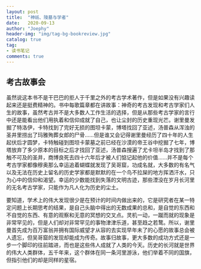 ```yaml
---
layout: post
title:  "神祇、陵墓与学者"
date:   2020-09-13
author: "Joephy"
header-img: "img/tag-bg-bookreview.jpg"
catalog: true
tag:
- 读书笔记 
comments: true
---
```

考古故事会
-----------

虽然说这本书不是干巴巴的拒人于千里之外的考古学术著作，但是如果没有兴趣读起来还是挺费精神的。书中每歌篇章都在讲故事：神奇的考古发现和考古学家们人生的故事，虽然考古并不是大多数人工作生活的选择，但是从那些考古学家的言行中还是能看出他们用执着和信仰成就了自己，也让尘封的历史重现光芒。谢里曼发掘了特洛伊，卡特找到了完好无损的图坦卡蒙，博塔找回了亚述，汤普森从浑浊的圣井里捞出了玛雅殉葬女郎的尸骨......但是谁又会记得谢里曼经历了四十年的人生起伏后才圆梦，卡特触碰到图坦卡蒙墓之前已经在沙漠的帝王谷中挖掘了七年，博塔放弃了多少原本的目标之后才找回了亚述，汤普森搜遍了尤卡坦半岛才找到了那触不可及的圣井，商博良死去四十六年后才被人们惦记起他的价值......并不是每个考古学家都像穆奥那么幸运追着蝴蝶就发现了吴哥窟，功成名就，大多数的有名气以及无法在历史上留名的历史学家都是默默的在一个鸟不拉屎的地方挥洒汗水，只为心中的信仰和渴望。幸运的少数能找到失落的文明古迹，那些湮没在岁月长河里的无名考古学家，只能作为凡人化为历史的尘土。

要知道，学术上的伟大发现很少是在预计的时间内做出来的，它是研究者在某一特定问题上长期思考的结果，是自己头脑中得出的无数成果的总和，是自觉的东西和不自觉的东西、有意的观察和无意的冥想的交叉点。灵机一动，一蹴而就的现象是非常罕见的，但是人们却对非常罕见的事物津津乐道，甚至趋之若鹜。所以，谢里曼首先成为百万富翁并拥有国际威望才从容的去实现早年未了的心愿的故事总会被人遗忘，但吴哥窟的发现却能成为传奇。故事归故事，更大多数的成功方式还是一步一个脚印的往前踏进，而也是这些伟人成就了人类的今天。历史的长河就是世界的伟大人类群体，五千年来，这个群体在同一条河里游泳，他们举着不同的国旗，但指引他们的却是同样的星宿。
